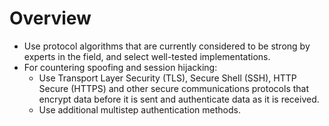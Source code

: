 # Overview

* Use protocol algorithms that are currently considered to be strong by experts in the field, and select well-tested implementations.
* For countering spoofing and session hijacking:
  * Use Transport Layer Security (TLS), Secure Shell (SSH), HTTP Secure (HTTPS) and other secure communications protocols that encrypt data before it is sent and authenticate data as it is received.
  * Use additional multistep authentication methods.